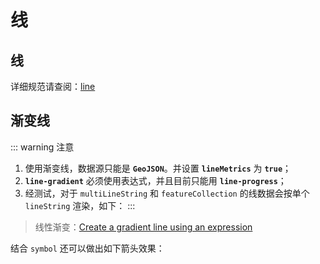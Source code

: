 # 线

## 线

详细规范请查阅：[line](https://docs.mapbox.com/mapbox-gl-js/style-spec/layers/#line)

<ClientOnly>
  <common-code-view name="data-line"/>
</ClientOnly>

## 渐变线

::: warning 注意

1. 使用渐变线，数据源只能是 **`GeoJSON`**。并设置 **`lineMetrics`** 为 **`true`**；
2. **`line-gradient`** 必须使用表达式，并且目前只能用 **`line-progress`**；
3. 经测试，对于 `multiLineString` 和 `featureCollection` 的线数据会按单个 `lineString` 渲染，如下：
   :::

<ClientOnly>
  <common-code-view name="data-line-gradient"/>
</ClientOnly>

> 线性渐变：[Create a gradient line using an expression](https://docs.mapbox.com/mapbox-gl-js/example/line-gradient/)

结合 `symbol` 还可以做出如下箭头效果：
<ClientOnly>
<common-code-view name="data-line-arrow"/>
</ClientOnly>
